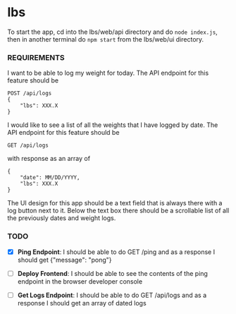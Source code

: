 # lbs 

To start the app, cd into the lbs/web/api directory and do `node index.js`, then in another terminal do `npm start` from the lbs/web/ui directory.

### REQUIREMENTS

I want to be able to log my weight for today. The API endpoint for this feature should be

```
POST /api/logs
{
    "lbs": XXX.X
}
```

I would like to see a list of all the weights that I have logged by date. The API endpoint for this feature should be

```
GET /api/logs
```
with response as an array of
```
{
    "date": MM/DD/YYYY,
    "lbs": XXX.X
}
```

The UI design for this app should be a text field that is always there with a log button next to it. Below the text box there should be a scrollable list of all the previously dates and weight logs.

### TODO
- [x] **Ping Endpoint**: I should be able to do GET /ping and as a response I should get {"message": "pong"}
- [ ] **Deploy Frontend**: I should be able to see the contents of the ping endpoint in the browser developer console
- [ ] **Get Logs Endpoint**: I should be able to do GET /api/logs and as a response I should get an array of dated logs

